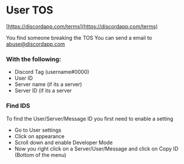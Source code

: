 # User TOS
[https://discordapp.com/terms](https://discordapp.com/terms)

You find someone breaking the TOS You can send a email to abuse@discordapp.com 

### With the following:

- Discord Tag (username#0000)
- User ID
- Server name (if its a server)
- Server ID (if its a server


### Find IDS
To find the User/Server/Message ID you first need to enable a setting

- Go to User settings
- Click on appearance
- Scroll down and enable Developer Mode
- Now you right click on a Server/User/Message and click on Copy ID (Bottom of the menu)
